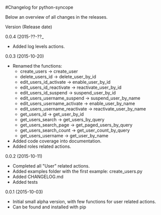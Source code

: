 #Changelog for python-syncope

Below an overview of all changes in the releases.

Version (Release date)

0.0.4   (2015-??-??_

  * Added log levels actions.


0.0.3   (2015-10-20)

  * Renamed the functions:
    * create_users -> create_user
    * delete_users_id -> delete_user_by_id
    * edit_users_id_activate -> enable_user_by_id
    * edit_users_id_reactivate -> reactivate_user_by_id
    * edit_users_id_suspend -> suspend_user_by_id
    * edit_users_username_suspend -> suspend_user_by_name
    * edit_users_username_activate -> enable_user_by_name
    * edit_users_username_reactivate -> reactivate_user_by_name
    * get_users_id -> get_user_by_id
    * get_users_search -> get_users_by_query
    * get_users_search_page -> get_paged_users_by_query
    * get_users_search_count -> get_user_count_by_query
    * get_users_username -> get_user_by_name
  * Added code coverage into documentation.
  * Added roles related actions.

0.0.2   (2015-10-11)

  * Completed all "User" related actions.
  * Added examples folder with the first example: create_users.py
  * Added CHANGELOG.md
  * Added tests

0.0.1   (2015-10-03)

  * Initial small alpha version, with few functions for user related actions.
  * Can be found and installed with pip
